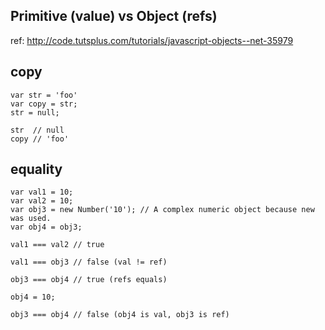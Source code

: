 Primitive (value) vs Object (refs)
----------------------------------

ref: http://code.tutsplus.com/tutorials/javascript-objects--net-35979

copy
----

```
var str = 'foo' 
var copy = str; 
str = null; 
 
str  // null
copy // 'foo'
```

equality
--------

```
var val1 = 10;
var val2 = 10;
var obj3 = new Number('10'); // A complex numeric object because new was used.
var obj4 = obj3;
 
val1 === val2 // true
 
val1 === obj3 // false (val != ref)
 
obj3 === obj4 // true (refs equals)

obj4 = 10;
 
obj3 === obj4 // false (obj4 is val, obj3 is ref)
```
